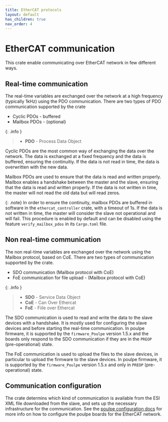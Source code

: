 ```yaml
--- 
title: EtherCAT protocols
layout: default
has_children: true
nav_order: 4
---
```



# EtherCAT communication

This crate enable communicating over EtherCAT network in few different ways. 

##  Real-time communication

The real-time variables are exchanged over the network at a high frequency (typically 1kHz) using the PDO communication. There are two types of PDO communication supported by the crate

- Cyclic PDOs - buffered
- Mailbox PDOs - (optional)

{: .info }
> - **PDO** - Process Data Object

Cyclic PDOs are the most common way of exchanging the data over the network. The data is exchanged at a fixed frequency and the data is buffered, ensuring the continuitiy. If the data is not read in time, the data is overwritten with the new data. 

Mailbox PDOs are used to ensure that the data is read and written properly. Mailbox enables a handshake between the master and the slave, ensuring that the data is read and written properly. If the data is not written in time, the master will not read the old data but will read zeros. 

{: .note}
In order to ensure the continuity, mailbox PDOs are buffered in software in the `ethercat_controller` crate, with a timeout of 1s. If the data is not written in time, the master will consider the slave not operational and will fail. This procedure is enabled by default and can be disabled using the feature `verify_mailbox_pdos` in its `Cargo.toml` file.

##  Non real-time communication

The non real-time variables are exchanged over the network using the Mailbox protocol, based on CoE. There are two types of communication supported by the crate.

- SDO communication (Mailbox protocol with CoE)
- FoE communication for file upload - (Mailbox protocol with CoE)

{: .info }
> - **SDO** - Service Data Object
> - **CoE** - Can Over Ethercat
> - **FoE** - Fiile over Ethercat


The SDO communication is used to read and write the data to the slave devices with a handshake. It is mostly used for configuring the slave devices and before starting the real-time communication. In poulpe firmware, it is supported by the `firmware_Poulpe` version 1.5.x and the boards only respond to the SDO communication if they are in the `PREOP` (pre-operational) state.

The FoE communication is used to upload the files to the slave devices, in particular to upload the firmware to the slave devices. In poulpe firmware, it is supported by the `firmware_Poulpe` version 1.5.x and only in `PREOP` (pre-operational) state.

## Communication configuration

The crate determins which kind of communication is available from the ESI XML file downloaded from the slave, and sets up the necessary infrastructure for the communication. See the [poulpe configuration docs](../installation/configure_poulpe) for more info on how to configure the poulpe boards for the EtherCAT network.